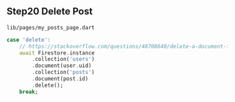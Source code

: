 ## Step20 Delete Post
`lib/pages/my_posts_page.dart`
```dart
case 'delete':
	// https://stackoverflow.com/questions/48708640/delete-a-document-from-subcollection-in-firestore-with-node-js
	await Firestore.instance
		.collection('users')
		.document(user.uid)
		.collection('posts')
		.document(post.id)
		.delete();
	break;
```

